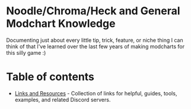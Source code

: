 # Noodle/Chroma/Heck and General Modchart Knowledge
Documenting just about every little tip, trick, feature, or niche thing I can think of that I've learned over the last few years of making modcharts for this silly game :)

# Table of contents
- [Links and Resources](links-and-resources.md) - Collection of links for helpful, guides, tools, examples, and related Discord servers.
